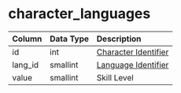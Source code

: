 # character\_languages

| Column | Data Type | Description |
| :--- | :--- | :--- |
| id | int | [Character Identifier](character_data.md) |
| lang\_id | smallint | [Language Identifier](../../../../categories/player/languages) |
| value | smallint | Skill Level |


